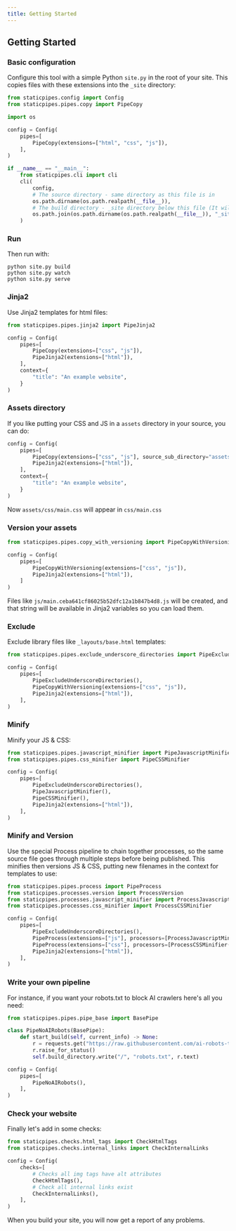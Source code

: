 ```yaml
---
title: Getting Started
---
```


## Getting Started

### Basic configuration

Configure this tool with a simple Python `site.py` in the root of your site. This copies files with these extensions 
into the `_site` directory:

```python
from staticpipes.config import Config
from staticpipes.pipes.copy import PipeCopy

import os

config = Config(
    pipes=[
        PipeCopy(extensions=["html", "css", "js"]),
    ],
)

if __name__ == "__main__":
    from staticpipes.cli import cli
    cli(
        config, 
        # The source directory - same directory as this file is in
        os.path.dirname(os.path.realpath(__file__)), 
        # The build directory - _site directory below this file (It will create it for you!)
        os.path.join(os.path.dirname(os.path.realpath(__file__)), "_site")
    )
```

### Run

Then run with:

    python site.py build
    python site.py watch
    python site.py serve

### Jinja2

Use Jinja2 templates for html files:

```python
from staticpipes.pipes.jinja2 import PipeJinja2

config = Config(
    pipes=[
        PipeCopy(extensions=["css", "js"]),
        PipeJinja2(extensions=["html"]),
    ],
    context={
        "title": "An example website",
    }
)
```

### Assets directory

If you like putting your CSS and JS in a `assets` directory in your source, you can do:

```python
config = Config(
    pipes=[
        PipeCopy(extensions=["css", "js"], source_sub_directory="assets"),
        PipeJinja2(extensions=["html"]),
    ],
    context={
        "title": "An example website",
    }
)
```

Now `assets/css/main.css` will appear in `css/main.css`

### Version your assets

```python
from staticpipes.pipes.copy_with_versioning import PipeCopyWithVersioning

config = Config(
    pipes=[
        PipeCopyWithVersioning(extensions=["css", "js"]),
        PipeJinja2(extensions=["html"]),
    ]
)
```

Files like `js/main.ceba641cf86025b52dfc12a1b847b4d8.js` will be created, and that string will be available in Jinja2 
variables so you can load them.

### Exclude

Exclude library files like `_layouts/base.html` templates:

```python
from staticpipes.pipes.exclude_underscore_directories import PipeExcludeUnderscoreDirectories

config = Config(
    pipes=[
        PipeExcludeUnderscoreDirectories(),
        PipeCopyWithVersioning(extensions=["css", "js"]),
        PipeJinja2(extensions=["html"]),
    ],
)
```

### Minify

Minify your JS & CSS:

```python
from staticpipes.pipes.javascript_minifier import PipeJavascriptMinifier
from staticpipes.pipes.css_minifier import PipeCSSMinifier

config = Config(
    pipes=[
        PipeExcludeUnderscoreDirectories(),
        PipeJavascriptMinifier(),
        PipeCSSMinifier(),
        PipeJinja2(extensions=["html"]),
    ],
)
```

### Minify and Version

Use the special Process pipeline to chain together processes, so the same source file goes through multiple steps 
before being published. This minifies then versions JS & CSS, putting new filenames in the context for templates to use:

```python
from staticpipes.pipes.process import PipeProcess
from staticpipes.processes.version import ProcessVersion
from staticpipes.processes.javascript_minifier import ProcessJavascriptMinifier
from staticpipes.processes.css_minifier import ProcessCSSMinifier

config = Config(
    pipes=[
        PipeExcludeUnderscoreDirectories(),
        PipeProcess(extensions=["js"], processors=[ProcessJavascriptMinifier(), ProcessVersion()]),
        PipeProcess(extensions=["css"], processors=[ProcessCSSMinifier(), ProcessVersion()]),
        PipeJinja2(extensions=["html"]),
    ],
)
```

### Write your own pipeline

For instance, if you want your robots.txt to block AI crawlers here's all you need:

```python
from staticpipes.pipes.pipe_base import BasePipe

class PipeNoAIRobots(BasePipe):
    def start_build(self, current_info) -> None:
        r = requests.get("https://raw.githubusercontent.com/ai-robots-txt/ai.robots.txt/refs/heads/main/robots.txt")
        r.raise_for_status()
        self.build_directory.write("/", "robots.txt", r.text)

config = Config(
    pipes=[
        PipeNoAIRobots(),
    ],
)
```

### Check your website

Finally let's add in some checks:

```python
from staticpipes.checks.html_tags import CheckHtmlTags
from staticpipes.checks.internal_links import CheckInternalLinks

config = Config(
    checks=[
        # Checks all img tags have alt attributes
        CheckHtmlTags(),
        # Check all internal links exist
        CheckInternalLinks(),
    ],
)
```

When you build your site, you will now get a report of any problems.
